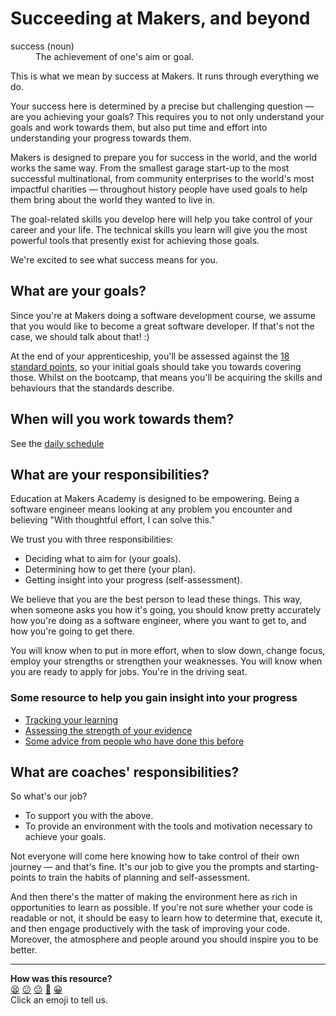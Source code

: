 # Succeeding at Makers, and beyond

<dl>
  <dt>success (noun)</dt>
  <dd>The achievement of one's aim or goal.</dd>
</dl>

This is what we mean by success at Makers. It runs through everything we do.

Your success here is determined by a precise but challenging question — are you achieving your goals? This requires you to not only understand your goals and work towards them, but also put time and effort into understanding your progress towards them.

Makers is designed to prepare you for success in the world, and the world works the same way. From the smallest garage start-up to the most successful multinational, from community enterprises to the world's most impactful charities — throughout history people have used goals to help them bring about the world they wanted to live in.

The goal-related skills you develop here will help you take control of your career and your life. The technical skills you learn will give you the most powerful tools that presently exist for achieving those goals.

We're excited to see what success means for you.

## What are your goals?

Since you're at Makers doing a software development course, we assume that you would like to become a great software developer.  If that's not the case, we should talk about that! :)

At the end of your apprenticeship, you'll be assessed against the [18 standard points](https://airtable.com/shrTRRuegEe7fQ49t), so your initial goals should take you towards covering those.  Whilst on the bootcamp, that means you'll be acquiring the skills and behaviours that the standards describe.

## When will you work towards them?

See the [daily schedule](daily_schedule.md)

## What are your responsibilities?
Education at Makers Academy is designed to be empowering. Being a software engineer means looking at any problem you encounter and believing "With thoughtful effort, I can solve this."

We trust you with three responsibilities:

* Deciding what to aim for (your goals).
* Determining how to get there (your plan).
* Getting insight into your progress (self-assessment).

We believe that you are the best person to lead these things. This way, when someone asks you how it's going, you should know pretty accurately how you're doing as a software engineer, where you want to get to, and how you're going to get there.

You will know when to put in more effort, when to slow down, change focus, employ your strengths or strengthen your weaknesses. You will know when you are ready to apply for jobs. You're in the driving seat.

### Some resource to help you gain insight into your progress

* [Tracking your learning](./self_directed_learning/resources/tracking_your_learning.md)
* [Assessing the strength of your evidence](./self_directed_learning/resources/strength_of_evidence.md)
* [Some advice from people who have done this before](./self_directed_learning/resources/peer_advice_to_new_learners.md)

## What are coaches' responsibilities?
So what's our job?

* To support you with the above.
* To provide an environment with the tools and motivation necessary to achieve your goals.

Not everyone will come here knowing how to take control of their own journey — and that's fine. It's our job to give you the prompts and starting-points to train the habits of planning and self-assessment.

And then there's the matter of making the environment here as rich in opportunities to learn as possible. If you're not sure whether your code is readable or not, it should be easy to learn how to determine that, execute it, and then engage productively with the task of improving your code. Moreover, the atmosphere and people around you should inspire you to be better.

<!-- BEGIN GENERATED SECTION DO NOT EDIT -->

---

**How was this resource?**  
[😫](https://airtable.com/shrUJ3t7KLMqVRFKR?prefill_Repository=course&prefill_File=apprenticeship_starting_pack/succeeding_at_makers_and_beyond.md&prefill_Sentiment=😫) [😕](https://airtable.com/shrUJ3t7KLMqVRFKR?prefill_Repository=course&prefill_File=apprenticeship_starting_pack/succeeding_at_makers_and_beyond.md&prefill_Sentiment=😕) [😐](https://airtable.com/shrUJ3t7KLMqVRFKR?prefill_Repository=course&prefill_File=apprenticeship_starting_pack/succeeding_at_makers_and_beyond.md&prefill_Sentiment=😐) [🙂](https://airtable.com/shrUJ3t7KLMqVRFKR?prefill_Repository=course&prefill_File=apprenticeship_starting_pack/succeeding_at_makers_and_beyond.md&prefill_Sentiment=🙂) [😀](https://airtable.com/shrUJ3t7KLMqVRFKR?prefill_Repository=course&prefill_File=apprenticeship_starting_pack/succeeding_at_makers_and_beyond.md&prefill_Sentiment=😀)  
Click an emoji to tell us.

<!-- END GENERATED SECTION DO NOT EDIT -->
